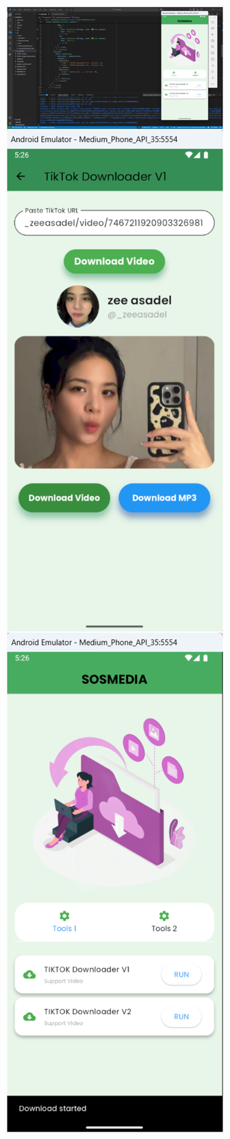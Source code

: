 <img src="lib/assets/img/ss.png" alt="Gambar 1" width="600" />
<img src="lib/assets/img/ss2.png" alt="Gambar 2" width="600" />
<img src="lib/assets/img/ss3.png" alt="Gambar 3" width="600" />
